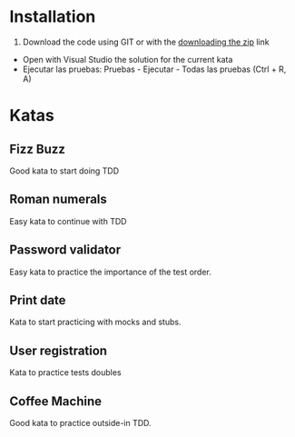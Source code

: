 # Installation
1. Download the code using GIT or with the [downloading the zip](https://github.com/luisrovirosa/katas-csharp/archive/master.zip) link
- Open with Visual Studio the solution for the current kata
- Ejecutar las pruebas: Pruebas - Ejecutar - Todas las pruebas (Ctrl + R, A)

# Katas
## Fizz Buzz
Good kata to start doing TDD
## Roman numerals
Easy kata to continue with TDD
## Password validator
Easy kata to practice the importance of the test order.
## Print date
Kata to start practicing with mocks and stubs.
## User registration
Kata to practice tests doubles
## Coffee Machine
Good kata to practice outside-in TDD.